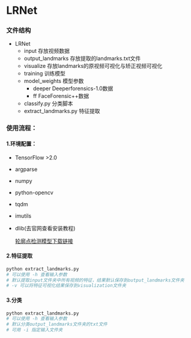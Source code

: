 # LRNet

### 文件结构

-   LRNet
    -   input 	存放视频数据
    -   output_landmarks	存放提取的landmarks.txt文件
    -   visualize	存放landmarks的原视频可视化与矫正视频可视化
    -   training 	训练模型
    -   model_weights 模型参数
        -   deeper	Deeperforensics-1.0数据
        -   ff	FaceForensic++数据
    -   classify.py    分类脚本
    -   extract_landmarks.py    特征提取

### 使用流程：

#### 1.环境配置：

-   TensorFlow >2.0

-   argparse

-   numpy

-   python-opencv

-   tqdm

-   imutils

-   dlib(去官网查看安装教程)

    [轮廓点检测模型下载链接](http://dlib.net/files/)

#### 2.特征提取

```python
python extract_landmarks.py
# 可以使用 -h 查看输入参数
# 默认提取input文件夹中所有视频的特征，结果默认保存到output_landmarks文件夹
# -v 可以将特征可视化结果保存到visualization文件夹
```

#### 3.分类

```python
python extract_landmarks.py
# 可以使用 -h 查看输入参数
# 默认分类output_landmarks文件夹的txt文件
# 可用 -i 指定输入文件夹
```

